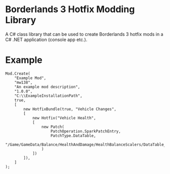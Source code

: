 # Borderlands 3 Hotfix Modding Library

A C# class library that can be used to create Borderlands 3 hotfix mods in a C# .NET application (console app etc.).

# Example

```
Mod.Create(
    "Example Mod",
    "mw138",
    "An example mod description",
    "1.0.0",
    "C:\\ExampleInstallationPath",
    true,
    [
        new HotfixBundle(true, "Vehicle Changes",
        [
            new Hotfix("Vehicle Health",
            [
                new Patch(
                    PatchOperation.SparkPatchEntry,
                    PatchType.DataTable,
                    "/Game/GameData/Balance/HealthAndDamage/HealthBalanceScalers/DataTable_DamageAndHealthScalers.DataTable_DamageAndHealthScalers,Vehicle_HealthScaler,Scaler_4_FE2B037B42E1F6E76E3AEBAFDCC8DB86,0,,8.75"
                )
            ])
        ]),
    ]
);
```
